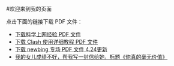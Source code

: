 #欢迎来到我的页面

点击下面的链接下载 PDF 文件：

- [下载科学上网经验 PDF 文件](科学上网经验.pdf)
- [下载 Clash 使用详细教程 PDF 文件](Clash_使用详细教程.pdf)
- [下载 newbing 专场 PDF 文件 4.24更新](newbing专场.pdf)
- [我的女儿成绩不好，帮我写一封信给她，标题《你真的毫无价值》](letter.html)
